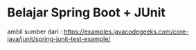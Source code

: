 # Belajar Spring Boot + JUnit

ambil sumber dari : 
https://examples.javacodegeeks.com/core-java/junit/spring-junit-test-example/